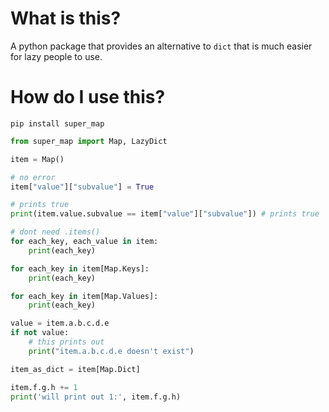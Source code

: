 # What is this?

A python package that provides an alternative to `dict` that is much easier for lazy people to use.

# How do I use this?

`pip install super_map`


```python
from super_map import Map, LazyDict

item = Map()

# no error
item["value"]["subvalue"] = True

# prints true
print(item.value.subvalue == item["value"]["subvalue"]) # prints true

# dont need .items()
for each_key, each_value in item:
    print(each_key)

for each_key in item[Map.Keys]:
    print(each_key)

for each_key in item[Map.Values]:
    print(each_key)

value = item.a.b.c.d.e
if not value:
    # this prints out
    print("item.a.b.c.d.e doesn't exist")

item_as_dict = item[Map.Dict]

item.f.g.h += 1
print('will print out 1:', item.f.g.h)
```
